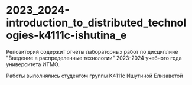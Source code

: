 # 2023_2024-introduction_to_distributed_technologies-k4111c-ishutina_e

Репозиторий содержит отчеты лабораторных работ по дисциплине "Введение в распределенные технологии" 2023-2024 учебного года университета ИТМО.

Работы выполнялись студентом группы K4111с Ишутиной Елизаветой


